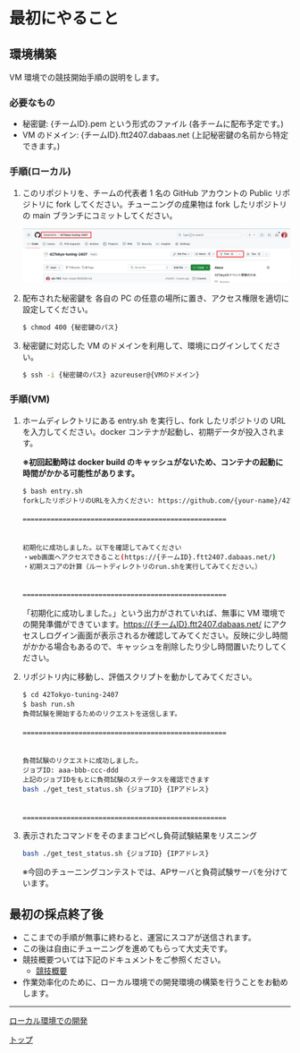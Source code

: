 # 最初にやること

## 環境構築

VM 環境での競技開始手順の説明をします。

### 必要なもの

- 秘密鍵: {チームID}.pem という形式のファイル (各チームに配布予定です。)
- VM のドメイン: {チームID}.ftt2407.dabaas.net (上記秘密鍵の名前から特定できます。)

### 手順(ローカル)

1. このリポジトリを、チームの代表者 1 名の GitHub アカウントの Public リポジトリに fork してください。チューニングの成果物は fork したリポジトリの main ブランチにコミットしてください。
    <div align="center">
        <img src="../img/4.png" alt="fork">
    </div>

1. 配布された秘密鍵を 各自の PC の任意の場所に置き、アクセス権限を適切に設定してください。

    ```bash
    $ chmod 400 {秘密鍵のパス}
    ```

1. 秘密鍵に対応した VM のドメインを利用して、環境にログインしてください。

    ```bash
    $ ssh -i {秘密鍵のパス} azureuser@{VMのドメイン}
    ```

### 手順(VM)

1. ホームディレクトリにある entry.sh を実行し、fork したリポジトリの URL を入力してください。docker コンテナが起動し、初期データが投入されます。

    **※初回起動時は docker build のキャッシュがないため、コンテナの起動に時間がかかる可能性があります。**

    ```bash
    $ bash entry.sh
    forkしたリポジトリのURLを入力ください: https://github.com/{your-name}/42Tokyo-tuning-2407.git

    ===================================================
    
    
    初期化に成功しました。以下を確認してみてください
    ・web画面へアクセスできること(https://{チームID}.ftt2407.dabaas.net/)
    ・初期スコアの計算（ルートディレクトリのrun.shを実行してみてください。）
    
    
    ===================================================
    ```

    「初期化に成功しました。」という出力がされていれば、無事に VM 環境での開発準備ができています。[https://{チームID}.ftt2407.dabaas.net/]() にアクセスしログイン画面が表示されるか確認してみてください。反映に少し時間がかかる場合もあるので、キャッシュを削除したり少し時間置いたりしてください。

1. リポジトリ内に移動し、評価スクリプトを動かしてみてください。

    ```bash
    $ cd 42Tokyo-tuning-2407
    $ bash run.sh
    負荷試験を開始するためのリクエストを送信します。

    ===================================================


    負荷試験のリクエストに成功しました。
    ジョブID: aaa-bbb-ccc-ddd
    上記のジョブIDをもとに負荷試験のステータスを確認できます
    bash ./get_test_status.sh {ジョブID} {IPアドレス}


    ===================================================
    ```

1. 表示されたコマンドをそのままコピペし負荷試験結果をリスニング

    ```bash
    bash ./get_test_status.sh {ジョブID} {IPアドレス}
    ```

    ※今回のチューニングコンテストでは、APサーバと負荷試験サーバを分けています。

## 最初の採点終了後

- ここまでの手順が無事に終わると、運営にスコアが送信されます。
- この後は自由にチューニングを進めてもらって大丈夫です。
- 競技概要ついては下記のドキュメントをご参照ください。
  <!-- - [競技概要](../env) -->
  - [競技概要](../rules/01_Contest.md)
- 作業効率化のために、ローカル環境での開発環境の構築を行うことをお勧めします。

---

[ローカル環境での開発](./02_Local.md)

[トップ](../../README.md)
